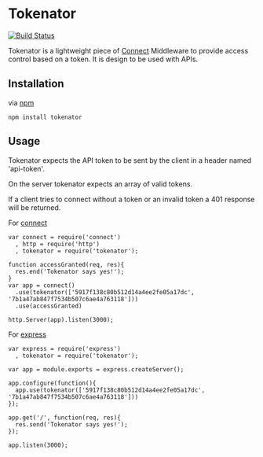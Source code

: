 # Tokenator

[![Build Status](https://secure.travis-ci.org/shapeshed/tokenator.png)](http://travis-ci.org/shapeshed/tokenator)

Tokenator is a lightweight piece of [Connect][1] Middleware to provide access control based on a token. It is design to be used with APIs.

## Installation

via [npm][2]

    npm install tokenator

## Usage

Tokenator expects the API token to be sent by the client in a header named 'api-token'. 

On the server tokenator expects an array of valid tokens.

If a client tries to connect without a token or an invalid token a 401 response will be returned. 

For [connect][1]

    var connect = require('connect')
      , http = require('http')
      , tokenator = require('tokenator');

    function accessGranted(req, res){
      res.end('Tokenator says yes!');
    }
    var app = connect()
      .use(tokenator(['5917f138c80b512d14a4ee2fe05a17dc', '7b1a47ab847f7534b507c6ae4a763118']))
      .use(accessGranted)
     
    http.Server(app).listen(3000);

For [express][3]

    var express = require('express')
      , tokenator = require('tokenator');

    var app = module.exports = express.createServer();

    app.configure(function(){
      app.use(tokenator(['5917f138c80b512d14a4ee2fe05a17dc', '7b1a47ab847f7534b507c6ae4a763118']))
    });

    app.get('/', function(req, res){
      res.send('Tokenator says yes!');
    });

    app.listen(3000);

[1]: https://github.com/senchalabs/connect/
[2]: http://npmjs.org/
[3]: http://expressjs.com/

